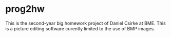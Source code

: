 # prog2hw
This is the second-year big homework project of Daniel Csirke at BME. This is a picture editing software curently limited to the use of BMP images.

